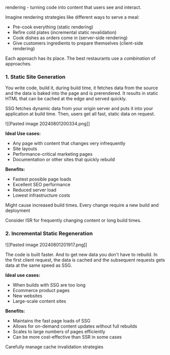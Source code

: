 
rendering - turning code into content that users see and interact.

Imagine rendering strategies like different ways to serve a meal:
- Pre-cook everything (static rendering)
- Refire cold plates (incremental static revalidation)
- Cook dishes as orders come in (server-side rendering)
- Give customers ingredients to prepare themselves (client-side rendering)

Each approach has its place. The best restaurants use a *combination* of approaches.

### 1. Static Site Generation

You write code, build it, during build time, it fetches data from the source and the data is baked into the page and is prerendered. It results in static HTML that can be cached at the edge and served quickly.

SSG fetches dynamic data from your origin server and puts it into your application at build time. Then, users get all fast, static data on request.

![[Pasted image 20240801200334.png]]

**Ideal Use cases:**
- Any page with content that changes very infrequently
- Site layouts
- Performance-critical marketing pages
- Documentation or other sites that quickly rebuild

**Benefits:**
- Fastest possible page loads
- Excellent SEO performance
- Reduced server load
- Lowest infrastructure costs

Might cause increased build times.
Every change require a new build and deployment


Consider ISR for frequently changing content or long build times.

### 2. Incremental Static Regeneration

![[Pasted image 20240801201917.png]]

The code is built faster. And to get new data you don't have to rebuild. In the first client request, the data is cached and the subsequent requests gets data at the same speed as SSG. 

**Ideal use cases:**
- When builds with SSG are too long
- Ecommerce product pages
- New websites
- Large-scale content sites

**Benefits:**
- Maintains the fast page loads of SSG
- Allows for on-demand content updates without full rebuilds
- Scales to large numbers of pages efficiently
- Can be more cost-effective than SSR in some cases

Carefully manage cache invalidation strategies
